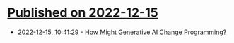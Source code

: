 # [Published on 2022-12-15](index.md)

* [2022-12-15, 10:41:29](https://lobste.rs/s/ebegpu/how_might_generative_ai_change) - [How Might Generative AI Change Programming?](https://tratt.net/laurie/blog/2022/how_might_generative_ai_change_programming.html)
